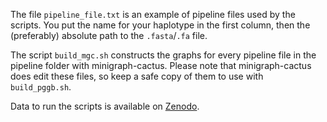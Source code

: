 The file `pipeline_file.txt` is an example of pipeline files used by the scripts. You put the name for your haplotype in the first column, then the (preferably) absolute path to the `.fasta`/`.fa` file.

The script `build_mgc.sh` constructs the graphs for every pipeline file in the pipeline folder with minigraph-cactus. Please note that minigraph-cactus does edit these files, so keep a safe copy of them to use with `build_pggb.sh`.

Data to run the scripts is available on [Zenodo](https://doi.org/10.5281/zenodo.10932490).